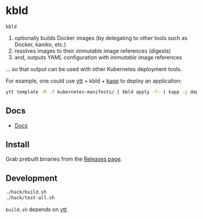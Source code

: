 # kbld

`kbld`

1. optionally builds Docker images (by delegating to other tools such as Docker, kaniko, etc.)
1. resolves images to their *immutable* image references (digests)
1. and, outputs YAML configuration with *immutable* image references

... so that output can be used with other Kubernetes deployment tools.

For example, one could use [ytt](https://github.com/k14s/ytt) + kbld + [kapp](https://github.com/k14s/kapp) to deploy an application:

```bash
ytt template -R -f kubernetes-manifests/ | kbld apply -f- | kapp -y deploy -a app1 -f-
```

## Docs

- [Docs](docs/README.md)

## Install

Grab prebuilt binaries from the [Releases page](https://github.com/k14s/kbld/releases).

## Development

```bash
./hack/build.sh
./hack/test-all.sh
```

`build.sh` depends on [ytt](https://github.com/k14s/ytt).
